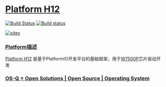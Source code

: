 ﻿# [Platform H12](https://github.com/OS-Q/H12)

[![Build Status](https://travis-ci.com/OS-Q/H12.svg?branch=master)](https://travis-ci.com/OS-Q/H12)
[![Build status](https://ci.appveyor.com/api/projects/status/7cly7p33jnotmgjv?svg=true)](https://ci.appveyor.com/project/Qitas/H12)

[![sites](http://182.61.61.133/link/resources/OSQ.png)](http://www.OS-Q.com)

### [Platform描述](https://github.com/OS-Q/H12/wiki) 

[Platform H12](https://github.com/OS-Q/H12) 是基于PlatformIO开发平台的基础框架，用于[W7500P](https://github.com/sochub/W7500P)芯片驱动开发

### [OS-Q = Open Solutions | Open Source |  Operating System ](http://www.OS-Q.com/H12)
